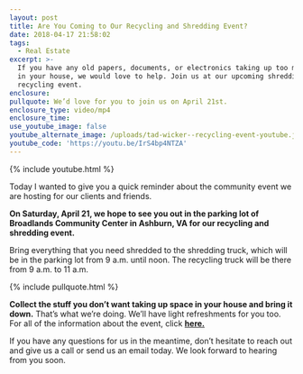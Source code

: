 ```yaml
---
layout: post
title: Are You Coming to Our Recycling and Shredding Event?
date: 2018-04-17 21:58:02
tags:
  - Real Estate
excerpt: >-
  If you have any old papers, documents, or electronics taking up too much space
  in your house, we would love to help. Join us at our upcoming shredding and
  recycling event.
enclosure:
pullquote: We’d love for you to join us on April 21st.
enclosure_type: video/mp4
enclosure_time:
use_youtube_image: false
youtube_alternate_image: /uploads/tad-wicker--recycling-event-youtube.jpg
youtube_code: 'https://youtu.be/IrS4bp4NTZA'
---
```


{% include youtube.html %}

Today I wanted to give you a quick reminder about the community event we are hosting for our clients and friends.&nbsp;

**On Saturday, April 21, we hope to see you out in the parking lot of Broadlands Community Center in Ashburn, VA for our recycling and shredding event.**

Bring everything that you need shredded to the shredding truck, which will be in the parking lot from 9 a.m. until noon. The recycling truck will be there from 9 a.m. to 11 a.m.

{% include pullquote.html %}

**Collect the stuff you don’t want taking up space in your house and bring it down.** That’s what we’re doing. We’ll have light refreshments for you too. For all of the information about the event, click **[here.](http://www.wickerhomesgroup.com/events)**

If you have any questions for us in the meantime, don’t hesitate to reach out and give us a call or send us an email today. We look forward to hearing from you soon.<br>&nbsp;